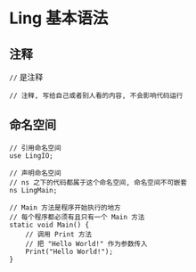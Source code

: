 # Ling 基本语法

## 注释
`//` 是注释
``` ling
// 注释, 写给自己或者别人看的内容, 不会影响代码运行
```

## 命名空间
``` ling
// 引用命名空间
use LingIO;

// 声明命名空间
// ns 之下的代码都属于这个命名空间, 命名空间不可嵌套
ns LingMain;

// Main 方法是程序开始执行的地方
// 每个程序都必须有且只有一个 Main 方法
static void Main() {
    // 调用 Print 方法
    // 把 "Hello World!" 作为参数传入
    Print("Hello World!");
}
```